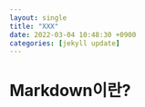 ```yaml
---
layout: single
title: "XXX"
date: 2022-03-04 10:48:30 +0900
categories: [jekyll update]
---
```


# Markdown이란?